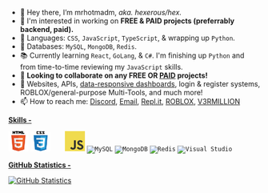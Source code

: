 - 👋 Hey there, I’m mrhotmadm, *aka. hexerous/hex.*
- 👀 I'm interested in working on **FREE & PAID projects (preferrably backend, paid).**
- 🧠 Languages: `CSS`, `JavaScript`, `TypeScript`, & wrapping up `Python`.
- 💽 Databases: `MySQL`, `MongoDB`, `Redis`.
- 📚 Currently learning `React`, `GoLang`, & `C#`. I'm finishing up `Python` and from time-to-time reviewing my `JavaScript` skills.
- 💞️ **Looking to collaborate on any FREE OR <ins>PAID</ins> projects!**
- 📝 Websites, APIs, [data-responsive dashboards](https://cdn.upload.systems/uploads/KkVfED4Y.mp4), login & register systems, ROBLOX/general-purpose Multi-Tools, and much more!
-  📫 How to reach me: [Discord](https://discord.com/users/727282789551964302), [Email](mailto:mrblackcto@outlook.com), [Repl.it](https://replit.com/@hexerous), [ROBLOX](https://www.roblox.com/users/2314460683/profile), [V3RMILLION](https://v3rmillion.net/member.php?action=profile&uid=1758248)

<ins>**Skills -**</ins>

<code><img height="40" alt="HTML" src="https://raw.githubusercontent.com/github/explore/master/topics/html/html.png"></code>
<code><img height="40" alt="CSS" src="https://raw.githubusercontent.com/github/explore/master/topics/css/css.png"></code>
<code><img style="padding-left:25px;" height="40" alt="JavaScript" src="https://raw.githubusercontent.com/github/explore/master/topics/javascript/javascript.png"></code>
<code><img height="40" alt="MySQL" src="https://icons-for-free.com/iconfiles/png/512/development+logo+mysql+icon-1320184807686758112.png"></code>
<code><img height="40" alt="MongoDB" src="https://icons-for-free.com/iconfiles/png/512/mongodb+original-1324760553088442944.png"></code>
<code><img height="40" alt="Redis" src="https://icons-for-free.com/iconfiles/png/512/redis+original-1324760569511622860.png"></code>
<code><img height="40" alt="Visual Studio" src="https://visualstudio.microsoft.com/wp-content/uploads/2019/06/BrandVisualStudioWin2019-3.svg"></code>

<ins>**GitHub Statistics -**</ins>

[![GitHub Statistics](https://github-readme-stats.vercel.app/api?username=mrhotmadm&show_icons=true&hide_border=false&count_private=true&include_all_commits=true&theme=kacho_ga)](https://github.com/mrhotmadm/mrhotmadm)
